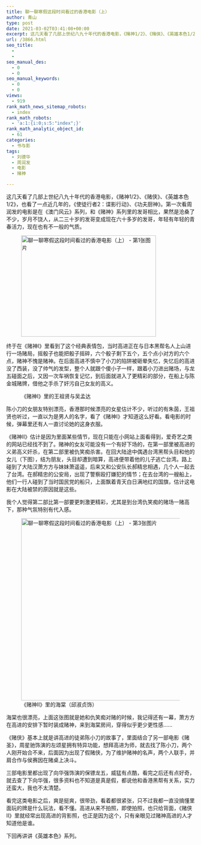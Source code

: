 ```yaml
---
title: 聊一聊寒假这段时间看过的香港电影（上）
author: 青山
type: post
date: 2021-03-02T03:41:08+00:00
excerpt: 这几天看了几部上世纪八九十年代的香港电影，《赌神1/2》、《赌侠》、《英雄本色1/2》，也看了一点近几年的，《使徒行者2：谍影行动》、《功夫厨神》。第一次看周润发的电影是在《澳门风云》系列，和《赌神》系列里的发哥相比，果然是沧桑了不少，岁月不饶人，从二三十岁的发哥变成现在六十多岁的发哥，年轻有年轻的青春活力，现在也有不一般的气质。
url: /3866.html
seo_title:
  - 
  - 
seo_manual_des:
  - 0
  - 0
seo_manual_keywords:
  - 0
  - 0
views:
  - 919
rank_math_news_sitemap_robots:
  - index
rank_math_robots:
  - 'a:1:{i:0;s:5:"index";}'
rank_math_analytic_object_id:
  - 61
categories:
  - 书与影
tags:
  - 刘德华
  - 周润发
  - 电影
  - 赌神

---
```

这几天看了几部上世纪八九十年代的香港电影，《赌神1/2》、《赌侠》、《英雄本色1/2》，也看了一点近几年的，《使徒行者2：谍影行动》、《功夫厨神》。第一次看周润发的电影是在《澳门风云》系列，和《赌神》系列里的发哥相比，果然是沧桑了不少，岁月不饶人，从二三十岁的发哥变成现在六十多岁的发哥，年轻有年轻的青春活力，现在也有不一般的气质。

<div class="wp-block-image">
  <figure class="aligncenter size-full"><a href="https://yinji.org/wp-content/uploads/2022/05/2022051303062853.gif" loading="lazy" rel="sponsored" data-fancybox="gallery"><img loading="lazy" decoding="async" width="360" height="270" src="https://yinji.org/wp-content/uploads/2022/05/2022051303062853.gif" class="wp-image-4560"/ alt="聊一聊寒假这段时间看过的香港电影（上） - 第1张图片" title="聊一聊寒假这段时间看过的香港电影（上） - 第1张图片 | 印记" ></a></figure>
</div>

终于在《赌神Ⅰ》里看到了这个经典表情包，当时高进正在与日本黑帮名人上山进行一场赌局，摇骰子也能把骰子摇碎，六个骰子剩下五个，五个点小对方的六个点，赌神不愧是赌神。在后面高进不慎中了小刀的陷阱被砸晕失忆，失忆后的高进没了西装，没了帅气的发型，整个人就跟个傻小子一样，跟着小刀进出赌场，与龙五碰面之后，又因一次车祸恢复记忆，到后面就进入了更精彩的部分，在船上与陈金城赌牌，借他之手杀了奸污自己女友的高义。

<div class="wp-block-image">
  <figure class="aligncenter size-large"><a href="https://rmt.dogedoge.com/fetch/lucy/storage/wzxx.jpg" loading="lazy" rel="sponsored" data-fancybox="gallery"><img decoding="async" src="https://rmt.dogedoge.com/fetch/lucy/storage/wzxx.jpg" alt=""/ alt="聊一聊寒假这段时间看过的香港电影（上） - 第2张图片" title="聊一聊寒假这段时间看过的香港电影（上） - 第2张图片 | 印记" ></a><figcaption>《赌神Ⅰ》里的王祖贤与吴孟达</figcaption></figure>
</div>

陈小刀的女朋友特别漂亮，香港那时候漂亮的女星估计不少，听过的有朱茵，王祖贤也听过，一直以为是男人的名字，看了《赌神Ⅰ》才知道这么好看。看电影的时候，弹幕里还有人一直讨论她的这身衣服。

《赌神Ⅱ》估计是因为里面某些情节，现在只能在小网站上面看得到，爱奇艺之类的网站已经找不到了。赌神的女友可能没有一个有好下场的，在第一部里被高进的义弟高义奸杀，在第二部里被仇笑痴杀害。在回大陆途中偶遇台湾黑帮头目和他的女儿（下图），结为朋友，头目却遭到暗算，高进便带着他的儿子逃亡台湾。路上碰到了大陆汉萧方方与妹妹萧遥遥，后来又和公安队长郝精忠相遇，几个人一起去了台湾。在郝精忠的公安局，出现了警察殴打嫌犯的情节；在去台湾的一艘船上，他们一行人碰到了当时国民党的船只，上面飘着青天白日满地红的国旗，估计这电影在大陆被禁的原因就是这些。

我个人觉得第二部比第一部要更刺激更精彩，尤其是到台湾仇笑痴的赌场一赌高下，那种气氛特别有代入感。

<div class="wp-block-image">
  <figure class="aligncenter size-full"><a href="https://yinji.org/wp-content/uploads/2022/05/2022051303053416.jpg" loading="lazy" rel="sponsored" data-fancybox="gallery"><img loading="lazy" decoding="async" width="864" height="486" src="https://yinji.org/wp-content/uploads/2022/05/2022051303053416.jpg" class="wp-image-4558" srcset="https://yinji-1253682336.cos.ap-guangzhou.myqcloud.com/2022/05/2022051303053416.jpg 864w, https://yinji-1253682336.cos.ap-guangzhou.myqcloud.com/2022/05/2022051303053416-300x169.jpg 300w, https://yinji-1253682336.cos.ap-guangzhou.myqcloud.com/2022/05/2022051303053416-768x432.jpg 768w" sizes="(max-width: 864px) 100vw, 864px" / alt="聊一聊寒假这段时间看过的香港电影（上） - 第3张图片" title="聊一聊寒假这段时间看过的香港电影（上） - 第3张图片 | 印记" ></a><figcaption>《赌神Ⅱ》里的海棠（邱淑贞饰）</figcaption></figure>
</div>

海棠也很漂亮，上面这张图就是她和仇笑痴对赌的时候，我记得还有一幕，萧方方在高进的安排下暂时装成赌神，来到海棠房间，穿得似乎更少更性感……

《赌侠》基本上就是讲高进的徒弟陈小刀的故事了，里面结合了另一部电影《赌圣》，周星驰饰演的左颂星拥有特异功能，想拜高进为师，就去找了陈小刀，两个人刚开始合不来，后面因为出现了假赌侠，为了维护赌神的名声，两个人联手，并肩合作与侯赛因在赌桌上决斗。

三部电影里都出现了向华强饰演的保镖龙五，威猛有点酷，看完之后还有点好奇，就去查了下向华强，很多资料也不知道是真是假，都说他和香港黑帮有关系，实力还蛮大，我也不太清楚。

看完这类电影之后，爽是挺爽，很带劲，看着都很紧张，只不过我都一直没搞懂里面玩的牌是什么玩法，看不懂。高进从来不拍照，即使拍照，也只给背面，《赌侠Ⅱ》里就经常出现高进的背影照，也正是因为这个，只有亲眼见过赌神高进的人才知道他是谁。

下回再讲讲《英雄本色》系列。